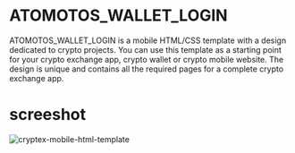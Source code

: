# ATOMOTOS_WALLET_LOGIN

ATOMOTOS_WALLET_LOGIN is a mobile HTML/CSS template with a design dedicated to crypto projects. You can use this template as a starting point for your crypto exchange app, crypto wallet or crypto mobile website. The design is unique and contains all the required pages for a complete crypto exchange app.

# screeshot
![cryptex-mobile-html-template](https://user-images.githubusercontent.com/89033750/162654467-dec02382-f084-4a54-80e4-2a324fb54fe7.png)
